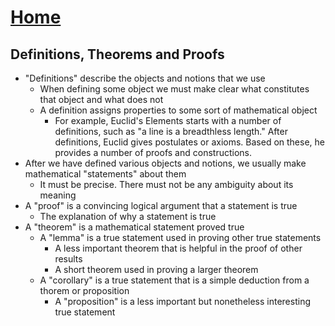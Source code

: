 # [Home](../README.md) 
## Definitions, Theorems and Proofs
* "Definitions" describe the objects and notions that we use
  * When defining some object we must make clear what constitutes that object and what does not
  * A definition assigns properties to some sort of mathematical object
    * For example, Euclid's Elements starts with a number of definitions, such as "a line is a breadthless length." After definitions, Euclid gives postulates or axioms. Based on these, he provides a number of proofs and constructions.
* After we have defined various objects and notions, we usually make mathematical "statements" about them
  * It must be precise. There must not be any ambiguity about its meaning
* A "proof" is a convincing logical argument that a statement is true
  * The explanation of why a statement is true
* A "theorem" is a mathematical statement proved true
  * A "lemma" is a true statement used in proving other true statements
    * A less important theorem that is helpful in the proof of other results
    * A short theorem used in proving a larger theorem
  * A "corollary" is a true statement that is a simple deduction from a thorem or proposition
    * A "proposition" is a less important but nonetheless interesting true statement
    

